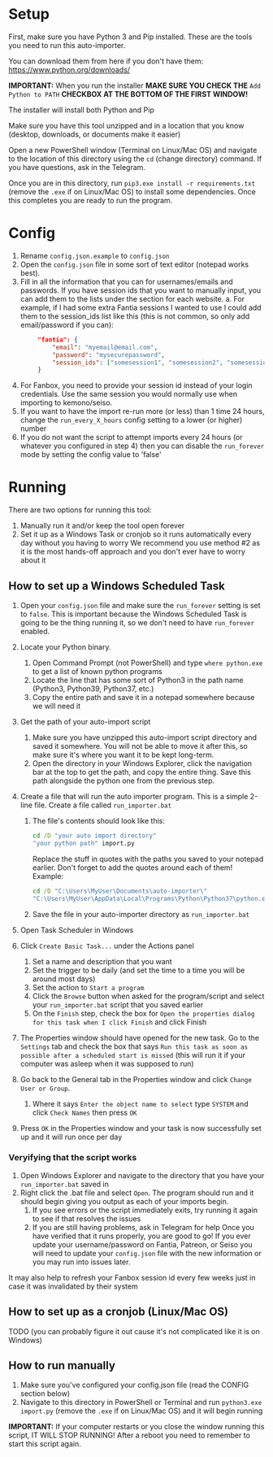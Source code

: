 # Setup

First, make sure you have Python 3 and Pip installed. These are the tools you need to run this auto-importer.

You can download them from here if you don't have them: https://www.python.org/downloads/

**IMPORTANT:** When you run the installer **MAKE SURE YOU CHECK THE** `Add Python to PATH` **CHECKBOX AT THE BOTTOM OF THE FIRST WINDOW!**

The installer will install both Python and Pip

Make sure you have this tool unzipped and in a location that you know (desktop, downloads, or documents make it easier)

Open a new PowerShell window (Terminal on Linux/Mac OS) and navigate to the location of this directory using the `cd` (change directory) command. If you have questions, ask in the Telegram.

Once you are in this directory, run `pip3.exe install -r requirements.txt` (remove the `.exe` if on Linux/Mac OS) to install some dependencies. Once this completes you are ready to run the program.

# Config

1. Rename `config.json.example` to `config.json`
2. Open the `config.json` file in some sort of text editor (notepad works best).
3. Fill in all the information that you can for usernames/emails and passwords. If you have session ids that you want to manually input, you can add them to the lists under the section for each website.
    a. For example, if I had some extra Fantia sessions I wanted to use I could add them to the session_ids list like this (this is not common, so only add email/password if you can):
```json
        "fantia": {
            "email": "myemail@email.com",
            "password": "mysecurepassword",
            "session_ids": ["somesession1", "somesession2", "somesession3"],
        }
```
4. For Fanbox, you need to provide your session id instead of your login credentials. Use the same session you would normally use when importing to kemono/seiso.
5. If you want to have the import re-run more (or less) than 1 time 24 hours, change the `run_every_X_hours` config setting to a lower (or higher) number
6. If you do not want the script to attempt imports every 24 hours (or whatever you configured in step 4) then you can disable the `run_forever` mode by setting the config value to 'false'

# Running

There are two options for running this tool:
1. Manually run it and/or keep the tool open forever
2. Set it up as a Windows Task or cronjob so it runs automatically every day without you having to worry
We recommend you use method #2 as it is the most hands-off approach and you don't ever have to worry about it

## How to set up a Windows Scheduled Task
1. Open your `config.json` file and make sure the `run_forever` setting is set to `false`. This is important because the Windows Scheduled Task is going to be the thing running it, so we don't need to have `run_forever` enabled.
1. Locate your Python binary.
    1. Open Command Prompt (not PowerShell) and type `where python.exe` to get a list of known python programs
    1. Locate the line that has some sort of Python3 in the path name (Python3, Python39, Python37, etc.)
    1. Copy the entire path and save it in a notepad somewhere because we will need it
1. Get the path of your auto-import script
    1. Make sure you have unzipped this auto-import script directory and saved it somewhere. You will not be able to move it after this, so make sure it's where you want it to be kept long-term.
    1. Open the directory in your Windows Explorer, click the navigation bar at the top to get the path, and copy the entire thing. Save this path alongside the python one from the previous step.
1. Create a file that will run the auto importer program. This is a simple 2-line file. Create a file called `run_importer.bat`

    1. The file's contents should look like this:

        ```bat
        cd /D "your auto import directory"
        "your python path" import.py
        ```
    
        Replace the stuff in quotes with the paths you saved to your notepad earlier. Don't forget to add the quotes around each of them! Example:
    
        ```bat
        cd /D "C:\Users\MyUser\Documents\auto-importer\"
        "C:\Users\MyUser\AppData\Local\Programs\Python\Python37\python.exe" import.py
        ```
    1. Save the file in your auto-importer directory as `run_importer.bat`

1. Open Task Scheduler in Windows
1. Click `Create Basic Task...` under the Actions panel
    1. Set a name and description that you want
    1. Set the trigger to be daily (and set the time to a time you will be around most days)
    1. Set the action to `Start a program`
    1. Click the `Browse` button when asked for the program/script and select your `run_importer.bat` script that you saved earlier
    1. On the `Finish` step, check the box for  `Open the properties dialog for this task when I click Finish` and click Finish
1. The Properties window should have opened for the new task. Go to the `Settings` tab and check the box that says `Run this task as soon as possible after a scheduled start is missed` (this will run it if your computer was asleep when it was supposed to run)
1. Go back to the General tab in the Properties window and click `Change User or Group`.
    1. Where it says `Enter the object name to select` type `SYSTEM` and click `Check Names` then press `OK`
1. Press `OK` in the Properties window and your task is now successfully set up and it will run once per day

### Veryifying that the script works
1. Open Windows Explorer and navigate to the directory that you have your `run_importer.bat` saved in
1. Right click the .bat file and select `Open`. The program should run and it should begin giving you output as each of your imports begin.
    1. If you see errors or the script immediately exits, try running it again to see if that resolves the issues
    1. If you are still having problems, ask in Telegram for help
Once you have verified that it runs properly, you are good to go! If you ever update your username/password on Fantia, Patreon, or Seiso you will need to update your `config.json` file with the new information or you may run into issues later.

It may also help to refresh your Fanbox session id every few weeks just in case it was invalidated by their system

## How to set up as a cronjob (Linux/Mac OS)

TODO (you can probably figure it out cause it's not complicated like it is on Windows)

## How to run manually

1. Make sure you've configured your config.json file (read the CONFIG section below)
2. Navigate to this directory in PowerShell or Terminal and run `python3.exe import.py` (remove the `.exe` if on Linux/Mac OS) and it will begin running

**IMPORTANT:** If your computer restarts or you close the window running this script, IT WILL STOP RUNNING! After a reboot you need to remember to start this script again.
